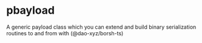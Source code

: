 
# pbayload

A generic payload class which you can extend and build binary serialization routines to and from with (@dao-xyz/borsh-ts)